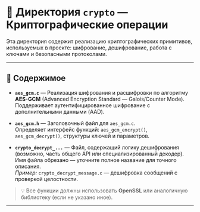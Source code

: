 # 🔐 Директория `crypto` — Криптографические операции

Эта директория содержит реализацию криптографических примитивов, используемых в проекте: шифрование, дешифрование, работа с ключами и безопасными протоколами.

---

## 📁 Содержимое

- **`aes_gcm.c`** — Реализация шифрования и расшифровки по алгоритму **AES-GCM** (Advanced Encryption Standard — Galois/Counter Mode).  
  Поддерживает аутентифицированное шифрование с дополнительными данными (AAD).

- **`aes_gcm.h`** — Заголовочный файл для `aes_gcm.c`.  
  Определяет интерфейс функций: `aes_gcm_encrypt()`, `aes_gcm_decrypt()`, структуры ключей и параметров.

- **`crypto_decrypt_...`** — Файл, содержащий логику дешифрования (возможно, часть общего API или специализированный декодер).  
  Имя файла обрезано — уточните полное название для точного описания.  
  *Пример:* `crypto_decrypt_message.c` — дешифровка сообщений с проверкой целостности.

> 💡 Все функции должны использовать **OpenSSL** или аналогичную библиотеку (если не указано иное).

---
